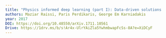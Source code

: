 ```yaml
---
title: "Physics informed deep learning (part I): Data-driven solutions of nonlinear partial differential equations"
authors: Maziar Raissi, Paris Perdikaris, George Em Karniadakis
year: 2017
DOI: https://doi.org/10.48550/arXiv.1711.10561
Drive: https://1drv.ms/b/s!Ar4x-UlrYAiZla5YwhmbwapFcSs-8A?e=XiDCyF
---
```

